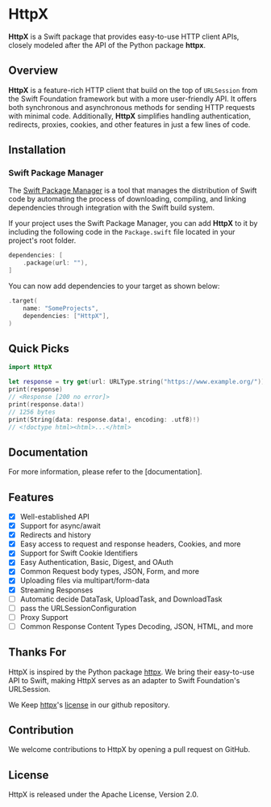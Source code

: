 # HttpX

**HttpX** is a Swift package that provides easy-to-use HTTP client APIs,
closely modeled after the API of the Python package **httpx**.

## Overview

**HttpX** is a feature-rich HTTP client that build on the top of `URLSession` from the Swift Foundation framework but with a more user-friendly API. It offers both synchronous and asynchronous methods for sending HTTP requests with minimal code. Additionally, **HttpX** simplifies handling authentication, redirects, proxies, cookies, and other features in just a few lines of code.

## Installation

### Swift Package Manager

The [Swift Package Manager](https://github.com/apple/swift-package-manager) is a tool that manages the distribution of Swift code by automating the process of downloading, compiling, and linking dependencies through integration with the Swift build system.

If your project uses the Swift Package Manager, you can add **HttpX** to it by including the following code in the `Package.swift` file located in your project's root folder.

``` swift
dependencies: [
    .package(url: ""),
]
```

You can now add dependencies to your target as shown below:

``` swift
.target(
    name: "SomeProjects",
    dependencies: ["HttpX"],
)
```

## Quick Picks

```swift
import HttpX

let response = try get(url: URLType.string("https://www.example.org/"))
print(response)
// <Response [200 no error]>
print(response.data!)
// 1256 bytes
print(String(data: response.data!, encoding: .utf8)!)
// <!doctype html><html>...</html>
```

## Documentation

For more information, please refer to the [documentation].

## Features

- [x] Well-established API
- [x] Support for async/await
- [x] Redirects and history
- [x] Easy access to request and response headers, Cookies, and more
- [x] Support for Swift Cookie Identifiers
- [x] Easy Authentication, Basic, Digest, and OAuth
- [x] Common Request body types, JSON, Form, and more
- [x] Uploading files via multipart/form-data
- [x] Streaming Responses
- [ ] Automatic decide DataTask, UploadTask, and DownloadTask
- [ ] pass the URLSessionConfiguration
- [ ] Proxy Support
- [ ] Common Response Content Types Decoding, JSON, HTML, and more

## Thanks For

HttpX is inspired by the Python package [httpx](https://www.python-httpx.org/).
We bring their easy-to-use API to Swift,
making HttpX serves as an adapter to Swift Foundation's URLSession.

We Keep [httpx](https://www.python-httpx.org/)'s
 [license](https://github.com/encode/httpx/blob/master/LICENSE.md) in
our github repository.

## Contribution

We welcome contributions to HttpX by opening a pull request on GitHub.

## License

HttpX is released under the  Apache License, Version 2.0.
